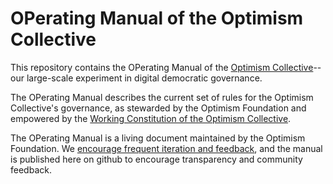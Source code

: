 # OPerating Manual of the Optimism Collective
 
This repository contains the OPerating Manual of the [Optimism Collective](http://optimism.io/vision)--our large-scale experiment in digital democratic governance.

The OPerating Manual describes the current set of rules for the Optimism Collective's governance, as stewarded by the Optimism Foundation and empowered by the [Working Constitution of the Optimism Collective](https://gov.optimism.io/t/working-constitution-of-the-optimism-collective/55).

The OPerating Manual is a living document maintained by the Optimism Foundation. We [encourage frequent iteration and feedback](https://optimism.mirror.xyz/r888e4B5iiNQi-3_mO26ixgv-plQ099XWgqEOv9iWKA), and the manual is published here on github to encourage transparency and community feedback.
